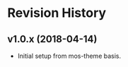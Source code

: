 Revision History
=======================



v1.0.x (2018-04-14)
------------------------

* Initial setup from mos-theme basis.
